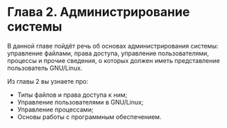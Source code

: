 # Глава 2. Администрирование системы

В данной главе пойдёт речь об основах администрирования системы: управление
файлами, права доступа, управление пользователями, процессы и прочие сведения, о
которых должен иметь представление пользователь GNU/Linux.

Из главы 2 вы узнаете про:

- Типы файлов и права доступа к ним;
- Управление пользователями в GNU/Linux;
- Управление процессами;
- Основы работы с программным обеспечением.
